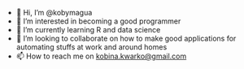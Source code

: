 - 👋 Hi, I’m @kobymagua
- 👀 I’m interested in becoming a good programmer
- 🌱 I’m currently learning R and data science
- 💞️ I’m looking to collaborate on how to make good applications for automating stuffs at work and around homes
- 📫 How to reach me on kobina.kwarko@gmail.com

<!---
kobymagua/kobymagua is a ✨ special ✨ repository because its `README.md` (this file) appears on your GitHub profile.
You can click the Preview link to take a look at your changes.
--->
